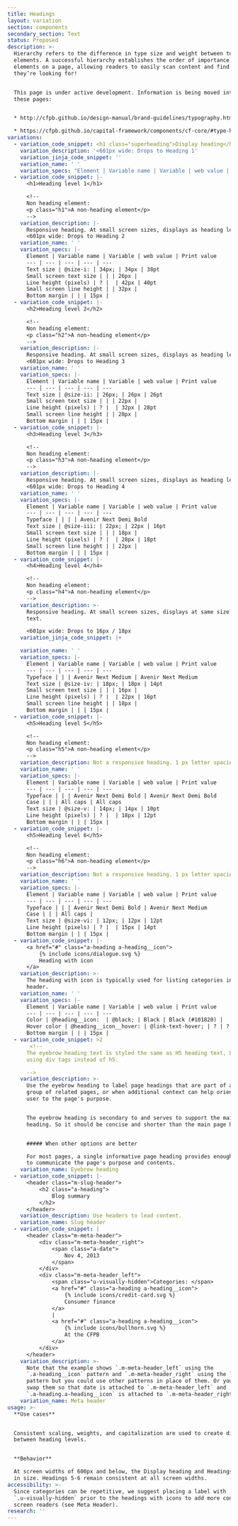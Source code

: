 ```yaml
---
title: Headings
layout: variation
section: components
secondary_section: Text
status: Proposed
description: >-
  Hierarchy refers to the difference in type size and weight between text
  elements. A successful hierarchy establishes the order of importance of
  elements on a page, allowing readers to easily scan content and find what
  they’re looking for!


  This page is under active development. Information is being moved into it from
  these pages:


  * http://cfpb.github.io/design-manual/brand-guidelines/typography.html

  * https://cfpb.github.io/capital-framework/components/cf-core/#type-hierarchy
variations:
  - variation_code_snippet: <h1 class="superheading">Display heading</h1>
    variation_description: '<601px wide: Drops to Heading 1'
    variation_jinja_code_snippet: ''
    variation_name: ' '
    variation_specs: "Element | Variable name | Variable | web value | Print value\n--- | --- | --- | --- | ---\nTypeface | | | Avenir Next Regular | Avenir Next Regular\nWebfont | @webfont-regular: | Arial; | Arial\nText color | @text: | @black; | Black (#101820)\t| 0, 0, 0, 100\nText size | @size-xl: | 48px; | 48px | 38pt\nSmall screen text size | | | 34px | \nLine height | @base-line-height: | unit( @base-line-height-px / @base-font-size-px ); | \nLine height (pixels) | ? |  | 60px | 66pt\nSmall screen line height | | 42px | \nBottom margin | | | | 30px\nExtra-small breakpoint | @bp-xs-max: | 600px; |"
  - variation_code_snippet: |-
      <h1>Heading level 1</h1>

      <!--
      Non heading element:
      <p class="h1">A non-heading element</p>
      -->
    variation_description: |-
      Responsive heading. At small screen sizes, displays as heading level 2.
      <601px wide: Drops to Heading 2
    variation_name: ' '
    variation_specs: |-
      Element | Variable name | Variable | web value | Print value
      --- | --- | --- | --- | ---
      Text size | @size-i: | 34px; | 34px | 38pt
      Small screen text size | | | 26px |
      Line height (pixels) | ? |  | 42px | 40pt
      Small screen line height | | 32px |
      Bottom margin | | | 15px |
  - variation_code_snippet: |-
      <h2>Heading level 2</h2>

      <!--
      Non heading element:
      <p class="h2">A non-heading element</p>
      -->
    variation_description: |-
      Responsive heading. At small screen sizes, displays as heading level 3.
      <601px wide: Drops to Heading 3
    variation_name: ' '
    variation_specs: |-
      Element | Variable name | Variable | web value | Print value
      --- | --- | --- | --- | ---
      Text size | @size-ii: | 26px; | 26px | 26pt
      Small screen text size | | | 22px |
      Line height (pixels) | ? |  | 32px | 28pt
      Small screen line height | | 28px |
      Bottom margin | | | 15px |
  - variation_code_snippet: |-
      <h3>Heading level 3</h3>

      <!--
      Non heading element:
      <p class="h3">A non-heading element</p>
      -->
    variation_description: |-
      Responsive heading. At small screen sizes, displays as heading level 4.
      <601px wide: Drops to Heading 4
    variation_name: ' '
    variation_specs: |-
      Element | Variable name | Variable | web value | Print value
      --- | --- | --- | --- | ---
      Typeface | | | | Avenir Next Demi Bold
      Text size | @size-iii: | 22px; | 22px | 16pt
      Small screen text size | | | 18px |
      Line height (pixels) | ? |  | 28px | 18pt
      Small screen line height | | 22px |
      Bottom margin | | | 15px |
  - variation_code_snippet: |-
      <h4>Heading level 4</h4>

      <!--
      Non heading element:
      <p class="h4">A non-heading element</p>
      -->
    variation_description: >-
      Responsive heading. At small screen sizes, displays at same size as body
      text.

      <601px wide: Drops to 16px / 18px
    variation_jinja_code_snippet: |+

    variation_name: ' '
    variation_specs: |-
      Element | Variable name | Variable | web value | Print value
      --- | --- | --- | --- | ---
      Typeface | | | Avenir Next Medium | Avenir Next Medium
      Text size | @size-iv: | 18px; | 18px | 14pt
      Small screen text size | | | 16px |
      Line height (pixels) | ? |  | 22px | 16pt
      Small screen line height | | 18px |
      Bottom margin | | | 15px |
  - variation_code_snippet: |-
      <h5>Heading level 5</h5>

      <!--
      Non heading element:
      <p class="h5">A non-heading element</p>
      -->
    variation_description: Not a responsive heading. 1 px letter spacing.
    variation_name: ' '
    variation_specs: |-
      Element | Variable name | Variable | web value | Print value
      --- | --- | --- | --- | ---
      Typeface | | | Avenir Next Demi Bold | Avenir Next Demi Bold
      Case | | | All caps | All caps
      Text size | @size-v: | 14px; | 14px | 10pt
      Line height (pixels) | ? |  | 18px | 12pt
      Bottom margin | | | 15px |
  - variation_code_snippet: |-
      <h5>Heading level 6</h5>

      <!--
      Non heading element:
      <p class="h6">A non-heading element</p>
      -->
    variation_description: Not a responsive heading. 1 px letter spacing.
    variation_name: ' '
    variation_specs: |-
      Element | Variable name | Variable | web value | Print value
      --- | --- | --- | --- | ---
      Typeface | | | Avenir Next Demi Bold | Avenir Next Medium
      Case | | | All caps |
      Text size | @size-vi: | 12px; | 12px | 12pt
      Line height (pixels) | ? |  | 15px | 14pt
      Bottom margin | | | 15px |
  - variation_code_snippet: |-
      <a href="#" class="a-heading a-heading__icon">
          {% include icons/dialogue.svg %}
          Heading with icon
      </a>
    variation_description: >-
      The heading with icon is typically used for listing categories in a meta
      header.
    variation_name: ' '
    variation_specs: |-
      Element | Variable name | Variable | web value | Print value
      --- | --- | --- | --- | ---
      Color | @heading__icon:  | @black; | Black | Black (#101820) |
      Hover color | @heading__icon__hover: | @link-text-hover; | ? | ?
      Bottom margin | | | 15px |
  - variation_code_snippet: >2
       <!--
      The eyebrow heading text is styled the same as H5 heading text, but built
      using div tags instead of h5.

      -->
    variation_description: >-
      Use the eyebrow heading to label page headings that are part of a larger
      group of related pages, or when additional context can help orient the
      user to the page's purpose.


      The eyebrow heading is secondary to and serves to support the main page
      heading. So it should be concise and shorter than the main page heading.


      ##### When other options are better

      For most pages, a single informative page heading provides enough detail
      to communicate the page's purpose and contents.
    variation_name: Eyebrow heading
  - variation_code_snippet: |-
      <header class="m-slug-header">
          <h2 class="a-heading">
              Blog summary
          </h2>
      </header>
    variation_description: Use headers to lead content.
    variation_name: Slug header
  - variation_code_snippet: |
      <header class="m-meta-header">
          <div class="m-meta-header_right">
              <span class="a-date">
                  Nov 4, 2013
              </span>
          </div>
          <div class="m-meta-header_left">
              <span class="u-visually-hidden">Categories: </span>
              <a href="#" class="a-heading a-heading__icon">
                  {% include icons/credit-card.svg %}
                  Consumer finance
              </a>
              |
              <a href="#" class="a-heading a-heading__icon">
                  {% include icons/bullhorn.svg %}
                  At the CFPB
              </a>
          </div>
      </header>
    variation_description: >-
      Note that the example shows `.m-meta-header_left` using the
      `.a-heading__icon` pattern and `.m-meta-header_right` using the `.a-date`
      pattern but you could use other patterns in place of them. Or you can even
      swap them so that date is attached to `.m-meta-header_left` and
      `.a-heading.a-heading__icon` is attached to `.m-meta-header_right`.
    variation_name: Meta header
usage: >-
  **Use cases**


  Consistent scaling, weights, and capitalization are used to create distinction
  between heading levels.


  **Behavior**

  At screen widths of 600px and below, the Display heading and Headings 1-4 drop
  in size. Headings 5-6 remain consistent at all screen widths.
accessibility: >-
  Since categories can be repetitive, we suggest placing a label with
  `.u-visually-hidden` prior to the headings with icons to add more context for
  screen readers (see Meta Header).
research: ''
---
```


